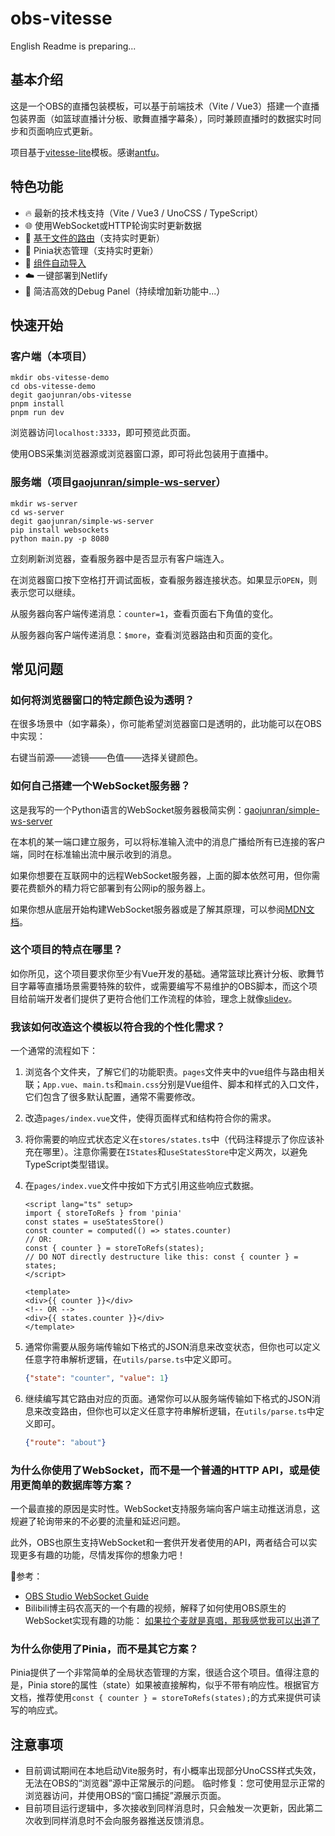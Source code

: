 # obs-vitesse

English Readme is preparing...

## 基本介绍

这是一个OBS的直播包装模板，可以基于前端技术（Vite / Vue3）搭建一个直播包装界面（如篮球直播计分板、歌舞直播字幕条），同时兼顾直播时的数据实时同步和页面响应式更新。

项目基于[vitesse-lite](https://github.com/antfu-collective/vitesse-lite)模板。感谢[antfu](https://github.com/antfu)。

## 特色功能
- 🔥 最新的技术栈支持（Vite / Vue3 / UnoCSS / TypeScript）
- 🌐 使用WebSocket或HTTP轮询实时更新数据
- 📄 [基于文件的路由](src/pages/README.md)（支持实时更新）
- 💽 Pinia状态管理（支持实时更新）
- 🧰 [组件自动导入](src/components/README.md)
- ☁️ 一键部署到Netlify
- 🔎 简洁高效的Debug Panel（持续增加新功能中...）

## 快速开始

### 客户端（本项目）
```shell
mkdir obs-vitesse-demo
cd obs-vitesse-demo
degit gaojunran/obs-vitesse
pnpm install
pnpm run dev
```

浏览器访问`localhost:3333`，即可预览此页面。

使用OBS采集浏览器源或浏览器窗口源，即可将此包装用于直播中。

### 服务端（项目[gaojunran/simple-ws-server](https://github.com/gaojunran/simple-ws-server)）
```shell
mkdir ws-server
cd ws-server
degit gaojunran/simple-ws-server
pip install websockets
python main.py -p 8080
```

立刻刷新浏览器，查看服务器中是否显示有客户端连入。

在浏览器窗口按下空格打开调试面板，查看服务器连接状态。如果显示`OPEN`，则表示您可以继续。

从服务器向客户端传递消息：`counter=1`，查看页面右下角值的变化。

从服务器向客户端传递消息：`$more`，查看浏览器路由和页面的变化。


## 常见问题

### 如何将浏览器窗口的特定颜色设为透明？

在很多场景中（如字幕条），你可能希望浏览器窗口是透明的，此功能可以在OBS中实现：

右键当前源——滤镜——色值——选择关键颜色。

### 如何自己搭建一个WebSocket服务器？
这是我写的一个Python语言的WebSocket服务器极简实例：[gaojunran/simple-ws-server](https://github.com/gaojunran/simple-ws-server)

在本机的某一端口建立服务，可以将标准输入流中的消息广播给所有已连接的客户端，同时在标准输出流中展示收到的消息。

如果你想要在互联网中的远程WebSocket服务器，上面的脚本依然可用，但你需要花费额外的精力将它部署到有公网ip的服务器上。

如果你想从底层开始构建WebSocket服务器或是了解其原理，可以参阅[MDN文档](https://developer.mozilla.org/zh-CN/docs/Web/API/WebSockets_API/Writing_WebSocket_servers)。

### 这个项目的特点在哪里？
如你所见，这个项目要求你至少有Vue开发的基础。通常篮球比赛计分板、歌舞节目字幕等直播场景需要特殊的软件，或需要编写不易维护的OBS脚本，而这个项目给前端开发者们提供了更符合他们工作流程的体验，理念上就像[slidev](https://github.com/slidevjs/slidev)。

### 我该如何改造这个模板以符合我的个性化需求？
一个通常的流程如下：
1. 浏览各个文件夹，了解它们的功能职责。`pages`文件夹中的vue组件与路由相关联；`App.vue`、`main.ts`和`main.css`分别是Vue组件、脚本和样式的入口文件，它们包含了很多默认配置，通常不需要修改。
2. 改造`pages/index.vue`文件，使得页面样式和结构符合你的需求。
3. 将你需要的响应式状态定义在`stores/states.ts`中（代码注释提示了你应该补充在哪里）。注意你需要在`IStates`和`useStatesStore`中定义两次，以避免TypeScript类型错误。
4. 在`pages/index.vue`文件中按如下方式引用这些响应式数据。
   ```vue
   <script lang="ts" setup>
   import { storeToRefs } from 'pinia'
   const states = useStatesStore()
   const counter = computed(() => states.counter)
   // OR:
   const { counter } = storeToRefs(states);
   // DO NOT directly destructure like this: const { counter } = states;
   </script>

   <template>
   <div>{{ counter }}</div>
   <!-- OR -->
   <div>{{ states.counter }}</div>
   </template>
   ```

5. 通常你需要从服务端传输如下格式的JSON消息来改变状态，但你也可以定义任意字符串解析逻辑，在`utils/parse.ts`中定义即可。
   ```json
   {"state": "counter", "value": 1}
   ```
6. 继续编写其它路由对应的页面。通常你可以从服务端传输如下格式的JSON消息来改变路由，但你也可以定义任意字符串解析逻辑，在`utils/parse.ts`中定义即可。
    ```json
   {"route": "about"}
   ```

### 为什么你使用了WebSocket，而不是一个普通的HTTP API，或是使用更简单的数据库等方案？
一个最直接的原因是实时性。WebSocket支持服务端向客户端主动推送消息，这规避了轮询带来的不必要的流量和延迟问题。

此外，OBS也原生支持WebSocket和一套供开发者使用的API，两者结合可以实现更多有趣的功能，尽情发挥你的想象力吧！

🔗参考：

- [OBS Studio WebSocket Guide](https://obsproject.com/kb/remote-control-guide)
- Bilibili博主码农高天的一个有趣的视频，解释了如何使用OBS原生的WebSocket实现有趣的功能：
  [如果拉个麦就是真唱，那我感觉我可以出道了](https://www.bilibili.com/video/BV1ob4y1K7ei)

### 为什么你使用了Pinia，而不是其它方案？
Pinia提供了一个非常简单的全局状态管理的方案，很适合这个项目。值得注意的是，Pinia store的属性（state）如果被直接解构，似乎不带有响应性。根据官方文档，推荐使用`const { counter } = storeToRefs(states);`的方式来提供可读写的响应式。

## 注意事项

- 目前调试期间在本地启动Vite服务时，有小概率出现部分UnoCSS样式失效，无法在OBS的“浏览器”源中正常展示的问题。
  临时修复：您可使用显示正常的浏览器访问，并使用OBS的“窗口捕捉”源展示页面。
- 目前项目运行逻辑中，多次接收到同样消息时，只会触发一次更新，因此第二次收到同样消息时不会向服务器推送反馈消息。
